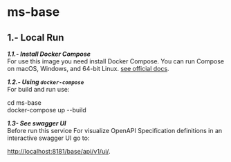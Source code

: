 # ms-base

## 1.- Local Run

***1.1.- Install Docker Compose***  
For use this image you need install Docker Compose. You can run Compose on macOS, Windows, and 64-bit Linux.
[see official docs](https://docs.docker.com/compose/install/).

***1.2.- Using `docker-compose`***  
For build and run use: 
  
  cd ms-base  
  docker-compose up --build 
  

***1.3- See swagger UI***  
Before run this service
For visualize OpenAPI Specification definitions in an interactive swagger UI go to:  
  
  [http://localhost:8181/base/api/v1/ui/](http://localhost:8181/base/api/v1/ui/).
  
